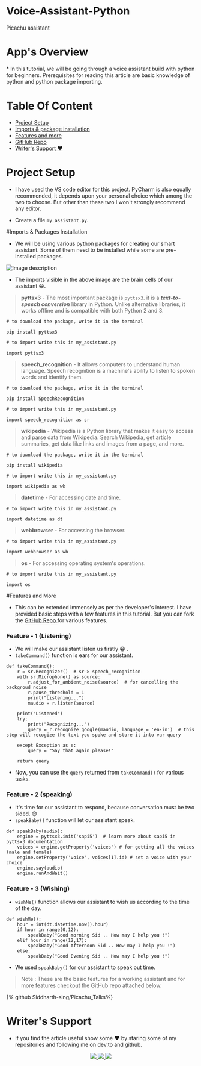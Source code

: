 # Voice-Assistant-Python
Picachu assistant

# App's Overview 
<p>
* In this tutorial, we will be going through a voice assistant build with python for beginners. Prerequisites for reading this article are basic knowledge of python and python package importing.
<p> 

# Table Of Content

- [Project Setup ](#setup)
- [Imports & package installation](#imports)
- [Features and more](#features)
- [GitHub Repo ](#github)
- [Writer's Support ❤️](#support)

<a name="setup"></a>
# Project Setup
* I have used the VS code editor for this project. PyCharm is also equally recommended, it depends upon your personal choice which among the two to choose. But other than these two I won't strongly recommend any editor.

* Create a file `my_assistant.py`.

<a name="imports"></a>
#Imports & Packages Installation

* We will be using various python packages for creating our smart assistant. Some of them need to be installed while some are pre-installed packages.

![Image description](https://dev-to-uploads.s3.amazonaws.com/uploads/articles/sb57gsww29d71p634yrd.png)  

* The imports visible in the above image are the brain cells of our assistant 😁. 

>**pyttsx3** - The most important package is `pyttsx3`.
 it is a **_text-to-speech conversion_** library in Python. Unlike alternative libraries, it works offline and is compatible with both Python 2 and 3.

```
# to download the package, write it in the terminal

pip install pyttsx3

# to import write this in my_assistant.py

import pyttsx3 

```

>**speech_recognition** - It allows computers to understand human language. Speech recognition is a machine's ability to listen to spoken words and identify them.
```
# to download the package, write it in the terminal

pip install SpeechRecognition

# to import write this in my_assistant.py

import speech_recognition as sr 
```
>**wikipedia** - Wikipedia is a Python library that makes it easy to access and parse data from Wikipedia. Search Wikipedia, get article summaries, get data like links and images from a page, and more.

```
# to download the package, write it in the terminal

pip install wikipedia

# to import write this in my_assistant.py

import wikipedia as wk 
```

>**datetime** - For accessing date and time.
```
# to import write this in my_assistant.py

import datetime as dt
```
>**webbrowser** - For accessing the browser.
```
# to import write this in my_assistant.py

import webbrowser as wb
```
>**os** - For accessing operating system's operations.
```
# to import write this in my_assistant.py

import os
```

<a name="features"></a>
#Features and More

* This can be extended immensely as per the developer's interest. I have provided basic steps with a few features in this tutorial. But you can fork the [GitHub Repo ](#github) for various features.

### Feature - 1 (Listening) 
* We will make our assistant listen us firstly 😁 .
* `takeCommand()` function is ears for our assistant.

```
def takeCommand():
    r = sr.Recognizer()  # sr-> speech_recognition
    with sr.Microphone() as source:
        r.adjust_for_ambient_noise(source)  # for cancelling the backgroud noise 
        r.pause_threshold = 1
        print("Listening...")
        maudio = r.listen(source)
       
    print("Listened")   
    try: 
        print("Recognizing...")
        query = r.recognize_google(maudio, language = 'en-in')  # this step will recogize the text you spoke and store it into var query
         
    except Exception as e:
        query = "Say that again please!"

    return query        
```
* Now, you can use the `query` returned from `takeCommand()` for various tasks.


### Feature - 2 (speaking)

* It's time for our assistant to respond, because conversation must be two sided. 😊
* `speakBaby()` function will let our assistant speak.
```
def speakBaby(audio):
    engine = pyttsx3.init('sapi5')  # learn more about sapi5 in pyttsx3 documentation 
    voices = engine.getProperty('voices') # for getting all the voices (male and female)
    engine.setProperty('voice', voices[1].id) # set a voice with your choice
    engine.say(audio)
    engine.runAndWait()

```

### Feature - 3 (Wishing)
* `wishMe()` function allows our assistant to wish us according to the time of the day.

```
def wishMe():
    hour = int(dt.datetime.now().hour)
    if hour in range(0,12):
        speakBaby("Good morning Sid .. How may I help you !")
    elif hour in range(12,17):
        speakBaby("Good Afternoon Sid .. How may I help you !")
    else:
        speakBaby("Good Evening Sid .. How may I help you !")        
```
* We used `speakBaby()` for our assistant to speak out time.

> Note : These are the basic features for a working assistant and for more features checkout the GitHub repo attached below. 

<a name="github"></a>
{% github Siddharth-sing/Picachu_Talks%} 

<a name="support"></a> 
# Writer's Support
* If you find the article useful show some ❤️ by staring some of my repositories and following me on dev.to and github.
 <div>
  <p align="middle">
  <a href="https://www.linkedin.com/in/siddharth-singh-baghel-912866190/">
  <img src="https://img.shields.io/badge/LinkedIn-0077B5?style=for-the-badge&logo=linkedin&logoColor=white">
  </a>
  <a href="https://github.com/Siddharth-sing">
  <img src="https://img.shields.io/badge/GitHub-100000?style=for-the-badge&logo=github&logoColor=white">
  </a>
  <a href="https://dev.to/siddharthsing">
  <img src="https://img.shields.io/badge/dev.to-0A0A0A?style=for-the-badge&logo=dev.to&logoColor=white">
  </a>


 


